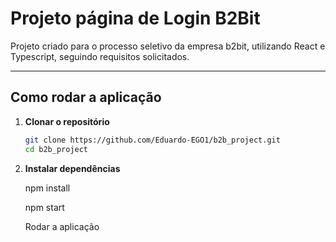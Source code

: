 # Projeto página de Login B2Bit

Projeto criado para o processo seletivo da empresa b2bit, utilizando React e Typescript, seguindo requisitos solicitados.

---

## Como rodar a aplicação

1. **Clonar o repositório**
   ```bash
   git clone https://github.com/Eduardo-EGO1/b2b_project.git
   cd b2b_project
   ```
2. **Instalar dependências**

    npm install

    npm start

    Rodar a aplicação

